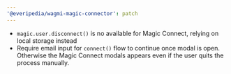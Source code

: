 ```yaml
---
'@everipedia/wagmi-magic-connector': patch
---
```


- `magic.user.disconnect()` is no available for Magic Connect, relying on local storage instead
- Require email input for `connect()` flow to continue once modal is open. Otherwise the Magic Connect
modals appears even if the user quits the process manually.
